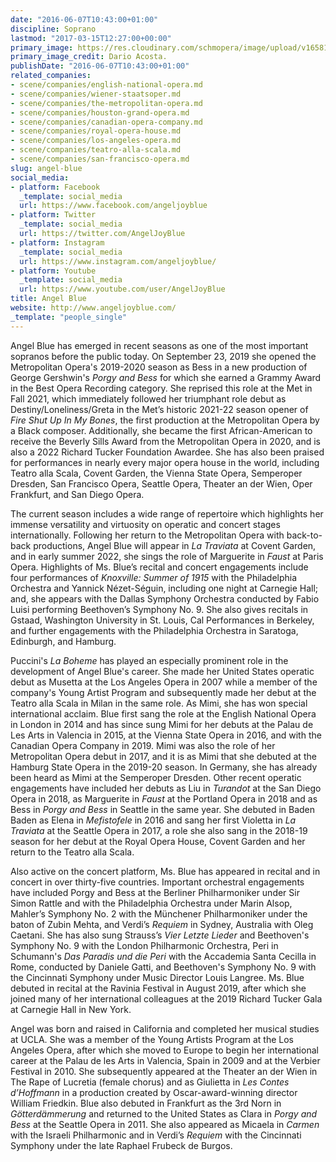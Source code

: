 ```yaml
---
date: "2016-06-07T10:43:00+01:00"
discipline: Soprano
lastmod: "2017-03-15T12:27:00+00:00"
primary_image: https://res.cloudinary.com/schmopera/image/upload/v1658159309/media/2022/07/Dario_Acosta_2_sn2bcf.jpg
primary_image_credit: Dario Acosta.
publishDate: "2016-06-07T10:43:00+01:00"
related_companies:
- scene/companies/english-national-opera.md
- scene/companies/wiener-staatsoper.md
- scene/companies/the-metropolitan-opera.md
- scene/companies/houston-grand-opera.md
- scene/companies/canadian-opera-company.md
- scene/companies/royal-opera-house.md
- scene/companies/los-angeles-opera.md
- scene/companies/teatro-alla-scala.md
- scene/companies/san-francisco-opera.md
slug: angel-blue
social_media:
- platform: Facebook
  _template: social_media
  url: https://www.facebook.com/angeljoyblue
- platform: Twitter
  _template: social_media
  url: https://twitter.com/AngelJoyBlue
- platform: Instagram
  _template: social_media
  url: https://www.instagram.com/angeljoyblue/
- platform: Youtube
  _template: social_media
  url: https://www.youtube.com/user/AngelJoyBlue
title: Angel Blue
website: http://www.angeljoyblue.com/
_template: "people_single"
---
```

Angel Blue has emerged in recent seasons as one of the most important sopranos before the public today. On September 23, 2019 she opened the Metropolitan Opera's 2019-2020 season as Bess in a new production of George Gershwin's _Porgy and Bess_ for which she earned a Grammy Award in the Best Opera Recording category. She reprised this role at the Met in Fall 2021, which immediately followed her triumphant role debut as Destiny/Loneliness/Greta in the Met’s historic 2021-22 season opener of _Fire Shut Up In My Bones_, the first production at the Metropolitan Opera by a Black composer. Additionally, she became the first African-American to receive the Beverly Sills Award from the Metropolitan Opera in 2020, and is also a 2022 Richard Tucker Foundation Awardee. She has also been praised for performances in nearly every major opera house in the world, including Teatro alla Scala, Covent Garden, the Vienna State Opera, Semperoper Dresden, San Francisco Opera, Seattle Opera, Theater an der Wien, Oper Frankfurt, and San Diego Opera.

The current season includes a wide range of repertoire which highlights her immense versatility and virtuosity on operatic and concert stages internationally. Following her return to the Metropolitan Opera with back-to-back productions, Angel Blue will appear in _La Traviata_ at Covent Garden, and in early summer 2022, she sings the role of Marguerite in _Faust_ at Paris Opera. Highlights of Ms. Blue’s recital and concert engagements include four performances of _Knoxville: Summer of 1915_ with the Philadelphia Orchestra and Yannick Nézet-Séguin, including one night at Carnegie Hall; and, she appears with the Dallas Symphony Orchestra conducted by Fabio Luisi performing Beethoven’s Symphony No. 9. She also gives recitals in Gstaad, Washington University in St. Louis, Cal Performances in Berkeley, and further engagements with the Philadelphia Orchestra in Saratoga, Edinburgh, and Hamburg.

Puccini's _La Boheme_ has played an especially prominent role in the development of Angel Blue's career. She made her United States operatic debut as Musetta at the Los Angeles Opera in 2007 while a member of the company's Young Artist Program and subsequently made her debut at the Teatro alla Scala in Milan in the same role. As Mimi, she has won special international acclaim. Blue first sang the role at the English National Opera in London in 2014 and has since sung Mimi for her debuts at the Palau de Les Arts in Valencia in 2015, at the Vienna State Opera in 2016, and with the Canadian Opera Company in 2019. Mimi was also the role of her Metropolitan Opera debut in 2017, and it is as Mimi that she debuted at the Hamburg State Opera in the 2019-20 season. In Germany, she has already been heard as Mimi at the Semperoper Dresden. Other recent operatic engagements have included her debuts as Liu in _Turandot_ at the San Diego Opera in 2018, as Marguerite in _Faust_ at the Portland Opera in 2018 and as Bess in _Porgy and Bess_ in Seattle in the same year. She debuted in Baden Baden as Elena in _Mefistofele_ in 2016 and sang her first Violetta in _La Traviata_ at the Seattle Opera in 2017, a role she also sang in the 2018-19 season for her debut at the Royal Opera House, Covent Garden and her return to the Teatro alla Scala.

Also active on the concert platform, Ms. Blue has appeared in recital and in concert in over thirty-five countries. Important orchestral engagements have included Porgy and Bess at the Berliner Philharmoniker under Sir Simon Rattle and with the Philadelphia Orchestra under Marin Alsop, Mahler’s Symphony No. 2 with the Münchener Philharmoniker under the baton of Zubin Mehta, and Verdi’s _Requiem_ in Sydney, Australia with Oleg Caetani. She has also sung Strauss’s _Vier Letzte Lieder_ and Beethoven's Symphony No. 9 with the London Philharmonic Orchestra, Peri in Schumann's _Das Paradis und die Peri_ with the Accademia Santa Cecilla in Rome, conducted by Daniele Gatti, and Beethoven's Symphony No. 9 with the Cincinnati Symphony under Music Director Louis Langree. Ms. Blue debuted in recital at the Ravinia Festival in August 2019, after which she joined many of her international colleagues at the 2019 Richard Tucker Gala at Carnegie Hall in New York.

Angel was born and raised in California and completed her musical studies at UCLA. She was a member of the Young Artists Program at the Los Angeles Opera, after which she moved to Europe to begin her international career at the Palau de les Arts in Valencia, Spain in 2009 and at the Verbier Festival in 2010. She subsequently appeared at the Theater an der Wien in The Rape of Lucretia (female chorus) and as Giulietta in _Les Contes d’Hoffmann_ in a production created by Oscar-award-winning director William Friedkin. Blue also debuted in Frankfurt as the 3rd Norn in _Götterdämmerung_ and returned to the United States as Clara in _Porgy and Bess_ at the Seattle Opera in 2011. She also appeared as Micaela in _Carmen_ with the Israeli Philharmonic and in Verdi’s _Requiem_ with the Cincinnati Symphony under the late Raphael Frubeck de Burgos.